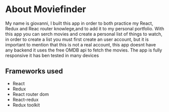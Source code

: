# About Moviefinder
My name is giovanni, I built this app in order to both practice my React, Redux and Reac router knowlege,and to add it to my personal portfolio.
With this app you can serch movies and create a personal list of things to watch, in order to create a list you must first create an user account,
but it is important to mention that this is not a real account, this app doesnt have any backend it uses the free OMDB api to fetch the movies.
The app is fully responsive it has ben tested in many devices
## Frameworks used
- React
- Redux
- React router dom
- React-redux
- Redux toolkit
